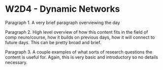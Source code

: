 # W2D4 - Dynamic Networks

Paragraph 1. A very brief paragraph overviewing the day

Paragraph 2. High level overview of how this content fits in the field of comp neuro/course, how it builds on previous days, how it will connect to future days. This can be pretty broad and brief. 

Paragraph 3. A couple examples of what sorts of research questions the content is useful for. Again, this is very basic and introductory so no details necessary. 

